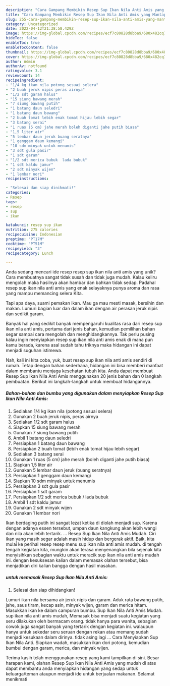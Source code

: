 ```yaml
---
description: "Cara Gampang Membikin Resep Sup Ikan Nila Anti Amis yang Mantap"
title: "Cara Gampang Membikin Resep Sup Ikan Nila Anti Amis yang Mantap"
slug: 255-cara-gampang-membikin-resep-sup-ikan-nila-anti-amis-yang-mantap
category: Uncategorized
date: 2022-04-12T21:38:58.429Z
image: https://img-global.cpcdn.com/recipes/ecf7c80828d8bba9/680x482cq70/resep-sup-ikan-nila-anti-amis-foto-resep-utama.jpg
hideToc: false
enableToc: true
enableTocContent: false
thumbnail: https://img-global.cpcdn.com/recipes/ecf7c80828d8bba9/680x482cq70/resep-sup-ikan-nila-anti-amis-foto-resep-utama.jpg
cover: https://img-global.cpcdn.com/recipes/ecf7c80828d8bba9/680x482cq70/resep-sup-ikan-nila-anti-amis-foto-resep-utama.jpg
author: Admin
authorAv: notfound
ratingvalue: 3.1
reviewcount: 14
recipeingredient:
- "1/4 kg ikan nila potong sesuai selera"
- "2 buah jeruk nipis peras airnya"
- "1/2 sdt garam halus"
- "15 siung bawang merah"
- "7 siung bawang putih"
- "1 batang daun seledri"
- "1 batang daun bawang"
- "2 buah tomat lebih enak tomat hijau lebih segar"
- "3 batang serai"
- "1 ruas (5 cm) jahe merah boleh diganti jahe putih biasa"
- "1,5 liter air"
- "5 lembar daun jeruk buang seratnya"
- "1 genggam daun kemangi"
- "10 sdm minyak untuk menumis"
- "3 sdt gula pasir"
- "1 sdt garam"
- "1/2 sdt merica bubuk  lada bubuk"
- "1 sdt kaldu jamur"
- "2 sdt minyak wijen"
- "1 lembar nori"
recipeinstructions:

- "Selesai dan siap dinikmati!"
categories:
- Resep
tags:
- resep
- sup
- ikan

katakunci: resep sup ikan 
nutrition: 275 calories
recipecuisine: Indonesian
preptime: "PT17M"
cooktime: "PT51M"
recipeyield: "3"
recipecategory: Lunch

---
```





Anda sedang mencari ide resep resep sup ikan nila anti amis yang unik? Cara membuatnya sangat tidak susah dan tidak juga mudah. Kalau keliru mengolah maka hasilnya akan hambar dan bahkan tidak sedap. Padahal resep sup ikan nila anti amis yang enak selayaknya punya aroma dan rasa yang mampu memancing selera Kita.





Tapi apa daya, suami pemakan ikan. Mau ga mau mesti masak, bersihin dan makan. Lumuri bagian luar dan dalam ikan dengan air perasan jeruk nipis dan sedikit garam.

Banyak hal yang sedikit banyak mempengaruhi kualitas rasa dari resep sup ikan nila anti amis, pertama dari jenis bahan, kemudian pemilihan bahan segar sampai cara mengolah dan menghidangkannya. Tak perlu pusing kalau ingin menyiapkan resep sup ikan nila anti amis enak di mana pun kamu berada, karena asal sudah tahu triknya maka hidangan ini dapat menjadi suguhan istimewa.






Nah, kali ini kita coba, yuk, buat resep sup ikan nila anti amis sendiri di rumah. Tetap dengan bahan sederhana, hidangan ini bisa memberi manfaat dalam membantu menjaga kesehatan tubuh kita. Anda dapat membuat Resep Sup Ikan Nila Anti Amis menggunakan 20 jenis bahan dan 0 langkah pembuatan. Berikut ini langkah-langkah untuk membuat hidangannya.

<!--inarticleads1-->

##### Bahan-bahan dan bumbu yang digunakan dalam menyiapkan Resep Sup Ikan Nila Anti Amis:

1. Sediakan 1/4 kg ikan nila (potong sesuai selera)
1. Gunakan 2 buah jeruk nipis, peras airnya
1. Sediakan 1/2 sdt garam halus
1. Siapkan 15 siung bawang merah
1. Gunakan 7 siung bawang putih
1. Ambil 1 batang daun seledri
1. Persiapkan 1 batang daun bawang
1. Persiapkan 2 buah tomat (lebih enak tomat hijau lebih segar)
1. Sediakan 3 batang serai
1. Gunakan 1 ruas (5 cm) jahe merah (boleh diganti jahe putih biasa)
1. Siapkan 1,5 liter air
1. Gunakan 5 lembar daun jeruk (buang seratnya)
1. Persiapkan 1 genggam daun kemangi
1. Siapkan 10 sdm minyak untuk menumis
1. Persiapkan 3 sdt gula pasir
1. Persiapkan 1 sdt garam
1. Persiapkan 1/2 sdt merica bubuk / lada bubuk
1. Ambil 1 sdt kaldu jamur
1. Gunakan 2 sdt minyak wijen
1. Gunakan 1 lembar nori


Ikan berdaging putih ini sangat lezat ketika di diolah menjadi sup. Karena dengan adanya essen tersebut, umpan daun kangkung akan lebih wangi dan nila akan lebih tertarik. … Resep Sup Ikan Nila Anti Amis Mudah. Ciri ikan yang masih segar adalah masih hidup dan bergerak aktif. Baik, kita mulai ke perihal resep resep menu sup ikan nila anti amis mudah. di tengah tengah kegiatan kita, mungkin akan terasa menyenangkan bila sejenak kita menyisihkan sebagian waktu untuk meracik sup ikan nila anti amis mudah ini. dengan kesuksesan kalian dalam memasak olahan tersebut, bisa menjadikan diri kalian bangga dengan hasil masakan. 

<!--inarticleads2-->

#####  untuk memasak Resep Sup Ikan Nila Anti Amis:


1. Selesai dan siap dihidangkan!

Lumuri ikan nila bersama air jeruk nipis dan garam. Aduk rata bawang putih, jahe, saus tiram, kecap asin, minyak wijen, garam dan merica hitam. Masukkan ikan ke dalam campuran bumbu. Sup Ikan Nila Anti Amis Mudah. sup ikan nila anti amis mudah, Memasak bisa menjadi suatu kegiatan yang seru dilakukan oleh bermacam orang. tidak hanya para wanita, sebagian cowok juga sangat banyak yang tertarik dengan kegiatan ini. walaupun hanya untuk sekedar seru seruan dengan rekan atau memang sudah menjadi kesukaan dalam dirinya. tidak asing lagi … Cara Menyiapkan Sup Ikan Nila Anti. Siapkan wadah, masukkan ikan dori potong, kemudian bumbui dengan garam, merica, dan minyak wijen. 

Terima kasih telah menggunakan resep yang kami tampilkan di sini. Besar harapan kami, olahan Resep Sup Ikan Nila Anti Amis yang mudah di atas dapat membantu anda menyiapkan hidangan yang sedap untuk keluarga/teman ataupun menjadi ide untuk berjualan makanan. Selamat menikmati
